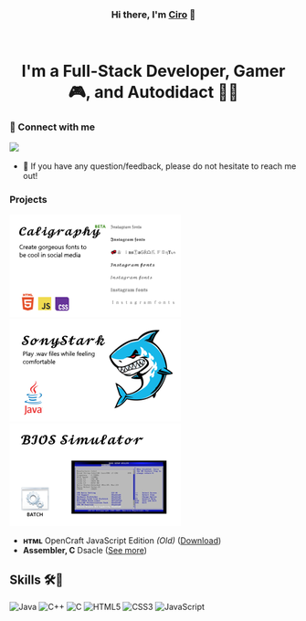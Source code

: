 <h3 align="center">Hi there, I'm <a href="https://discord.com/users/1239165757653389324">Ciro</a> 👋</h3>
<br />
<h1 align="center">I'm a Full-Stack Developer, Gamer 🎮, and Autodidact 🧑‍🏫</h1>

### 🤝 Connect with me
[![](https://dcbadge.limes.pink/api/shield/1239165757653389324)](https://discord.com/users/1239165757653389324)
- 💬  If you have any question/feedback, please do not hesitate to reach me out!

### Projects

<a href="https://sourceforge.net/projects/ciro2-utilities/files/Caligraphy/"><img alt="Caligraphy" src="caligraphy_card.png" /></a>
<a href="https://sourceforge.net/projects/ciro2-utilities/files/SonyStark/"><img alt="SonyStark" src="sonystark_card.png" /></a>
<a href="https://sourceforge.net/projects/ciro2-utilities/files/BIOS-Simulator/"><img alt="BIOS Simulator" src="biossim_card.png" /></a>

- **ʜᴛᴍʟ** OpenCraft JavaScript Edition *(Old)* ([Download](https://github.com/CiroZDP/mc-jse))
- **Assembler, C** Dsacle ([See more](https://github.com/CiroZDP/dsacle))

## Skills 🛠️🤔

![Java](https://img.shields.io/badge/java-%23ED8B00.svg?style=for-the-badge&logo=openjdk&logoColor=white)
![C++](https://img.shields.io/badge/c++-%2300599C.svg?style=for-the-badge&logo=c%2B%2B&logoColor=white)
![C](https://img.shields.io/badge/c-%2300599C.svg?style=for-the-badge&logo=c&logoColor=white)
![HTML5](https://img.shields.io/badge/html5-%23E34F26.svg?style=for-the-badge&logo=html5&logoColor=white)
![CSS3](https://img.shields.io/badge/css3-%231572B6.svg?style=for-the-badge&logo=css3&logoColor=white)
![JavaScript](https://img.shields.io/badge/javascript-%23323330.svg?style=for-the-badge&logo=javascript&logoColor=%23F7DF1E)
